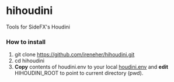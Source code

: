 # hihoudini
Tools for SideFX's Houdini

### How to install
1. git clone https://github.com/ireneher/hihoudini.git
2. cd hihoudini
3. **Copy** contents of houdini.env to your local 
[houdini.env](https://www.sidefx.com/docs/houdini/basics/config_env.html)
and **edit** HIHOUDINI_ROOT to point to current directory (pwd).